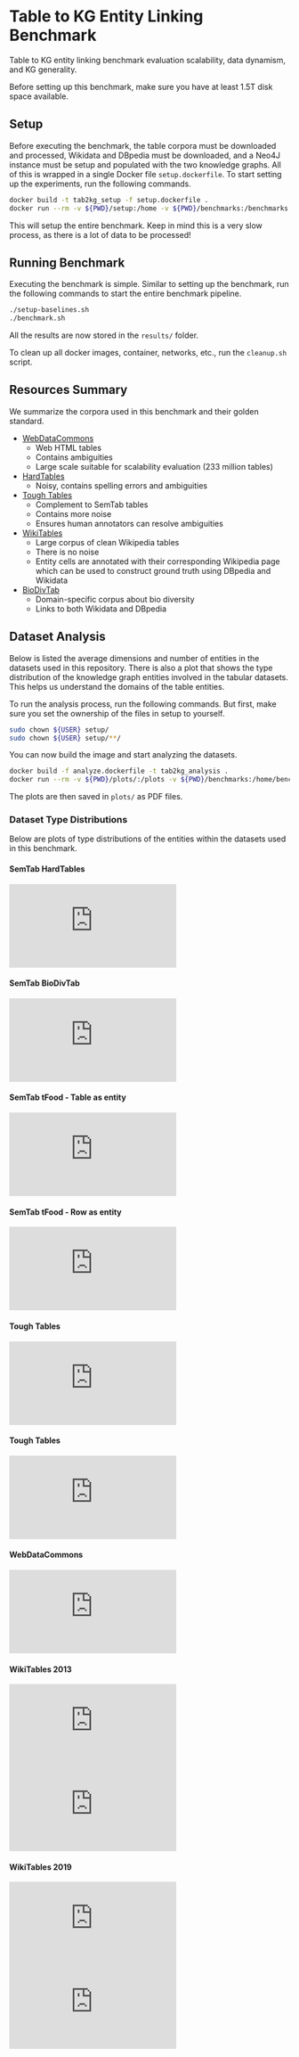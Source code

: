 # Table to KG Entity Linking Benchmark
Table to KG entity linking benchmark evaluation scalability, data dynamism, and KG generality.

Before setting up this benchmark, make sure you have at least 1.5T disk space available.

## Setup
Before executing the benchmark, the table corpora must be downloaded and processed, Wikidata and DBpedia must be downloaded, and a Neo4J instance must be setup and populated with the two knowledge graphs.
All of this is wrapped in a single Docker file `setup.dockerfile`.
To start setting up the experiments, run the following commands.

```bash
docker build -t tab2kg_setup -f setup.dockerfile .
docker run --rm -v ${PWD}/setup:/home -v ${PWD}/benchmarks:/benchmarks -v ${PWD}/baselines:/baselines tab2kg_setup
```

This will setup the entire benchmark.
Keep in mind this is a very slow process, as there is a lot of data to be processed!

## Running Benchmark
Executing the benchmark is simple.
Similar to setting up the benchmark, run the following commands to start the entire benchmark pipeline.

```bash
./setup-baselines.sh
./benchmark.sh
```

All the results are now stored in the `results/` folder.

To clean up all docker images, container, networks, etc., run the `cleanup.sh` script.

## Resources Summary
We summarize the corpora used in this benchmark and their golden standard.

- <a href="http://webdatacommons.org/webtables/goldstandardV2.html">WebDataCommons</a>
  - Web HTML tables
  - Contains ambiguities
  - Large scale suitable for scalability evaluation (233 million tables)
- <a href="https://zenodo.org/record/7416036">HardTables</a>
  - Noisy, contains spelling errors and ambiguities
- <a href="https://zenodo.org/record/7419275">Tough Tables</a>
  - Complement to SemTab tables
  - Contains more noise
  - Ensures human annotators can resolve ambiguities
- <a href="https://zenodo.org/record/8082116">WikiTables</a>
  - Large corpus of clean Wikipedia tables
  - There is no noise
  - Entity cells are annotated with their corresponding Wikipedia page which can be used to construct ground truth using DBpedia and Wikidata
- <a href="https://zenodo.org/record/7319654">BioDivTab</a>
  - Domain-specific corpus about bio diversity
  - Links to both Wikidata and DBpedia

## Dataset Analysis
Below is listed the average dimensions and number of entities in the datasets used in this repository.
There is also a plot that shows the type distribution of the knowledge graph entities involved in the tabular datasets.
This helps us understand the domains of the table entities.

To run the analysis process, run the following commands.
But first, make sure you set the ownership of the files in setup to yourself.

```bash
sudo chown ${USER} setup/
sudo chown ${USER} setup/**/
```

You can now build the image and start analyzing the datasets.

```bash
docker build -f analyze.dockerfile -t tab2kg_analysis .
docker run --rm -v ${PWD}/plots/:/plots -v ${PWD}/benchmarks:/home/benchmarks -v ${PWD}/setup:/home/setup tab2kg_analysis
```

The plots are then saved in `plots/` as PDF files.

### Dataset Type Distributions
Below are plots of type distributions of the entities within the datasets used in this benchmark.

#### SemTab HardTables
<embed src="https://github.com/MrPekar98/Tab2KG-benchmark/blob/main/plots/SemTab.pdf">

#### SemTab BioDivTab
<embed src="https://github.com/MrPekar98/Tab2KG-benchmark/blob/main/plots/SemTab_BioDivTab_DBpedia.pdf">

#### SemTab tFood - Table as entity
<embed src="https://github.com/MrPekar98/Tab2KG-benchmark/blob/main/plots/SemTab_tFood_entity_Wikidata.pdf">

#### SemTab tFood - Row as entity
<embed src="https://github.com/MrPekar98/Tab2KG-benchmark/blob/main/plots/SemTab_tFood_horizontal_Wikidata.pdf">

#### Tough Tables
<embed src="https://github.com/MrPekar98/Tab2KG-benchmark/blob/main/plots/ToughTables-DBpedia.pdf">

#### Tough Tables
<embed src="https://github.com/MrPekar98/Tab2KG-benchmark/blob/main/plots/ToughTables-Wikidata.pdf">

#### WebDataCommons
<embed src="https://github.com/MrPekar98/Tab2KG-benchmark/blob/main/plots/WebDataCommons.pdf">

#### WikiTables 2013
<embed src="https://github.com/MrPekar98/Tab2KG-benchmark/blob/main/plots/Wikitables-DBpedia_2013.pdf">
<embed src="https://github.com/MrPekar98/Tab2KG-benchmark/blob/main/plots/Wikitables-Wikidata_2013.pdf">

#### WikiTables 2019
<embed src="https://github.com/MrPekar98/Tab2KG-benchmark/blob/main/plots/Wikitables-DBpedia_2019.pdf">
<embed src="https://github.com/MrPekar98/Tab2KG-benchmark/blob/main/plots/Wikitables-Wikidata_2019.pdf">
